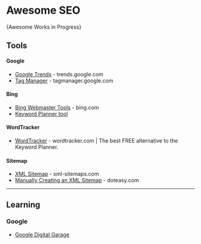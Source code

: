 # Awesome SEO

{Awesome Works in Progress}

## Tools

#### Google
* [Google Trends](https://trends.google.com/trends) - trends.google.com
* [Tag Manager](https://tagmanager.google.com/) - tagmanager.google.com

#### Bing
* [Bing Webmaster Tools](https://www.bing.com/webmasters) - bing.com
* [Keyword Planner tool](https://about.ads.microsoft.com/en-us/solutions/tools/keyword-planner)

#### WordTracker
* [WordTracker](https://www.wordtracker.com) - wordtracker.com | The best FREE alternative to the Keyword Planner. 

#### Sitemap
* [XML Sitemap](https://www.xml-sitemaps.com/) - xml-sitemaps.com
* [Manually Creating an XML Sitemap](https://blog.doteasy.com/2009/06/23/manually-creating-an-xml-sitemap/) - doteasy.com
-----

## Learning
### Google
* [Google Digital Garage](https://learndigital.withgoogle.com/digitalgarage/)
